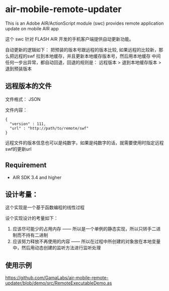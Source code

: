 # air-mobile-remote-updater

This is an Adobe AIR/ActionScript module (swc) provides remote application update on mobile AIR app

这个 swc 针对 FLASH AIR 开发的手机客户端提供自动更新功能。

自动更新的逻辑如下：
把预装的版本号跟远程的版本比较, 如果远程的比较新，那么把远程的swf 拉到本地缓存，并且更新本地缓存版本号，然后用本地缓存
中间任何一步出异常，都自动回退，回退的规则是： 远程版本 > 退到本地缓存版本 > 退到预装版本


## 远程版本的文件

文件格式： JSON

文件内容：

```
{
  "version" : 111,
  "url" : "http://path/to/remote/swf"
}
```

远程文件的版本信息也可以是纯数字，如果是纯数字的话，就需要使用时指定远程swf的更新url

## Requirement
 * AIR SDK 3.4 and higher

## 设计考量：

这个实现是一个基于函数编程的线性过程

设个实现设计的考量如下：
 1. 应该尽可能少的占用内存 —— 所以是一个单例的静态实现，所以只转手二进制而不持有二进制
 2. 应该努力释放不再使用的内容 —— 所以在过程中所创建的对象放在本地变量中，然后用动态创建的监听方法进行监听处理

## 使用示例

 https://github.com/GamaLabs/air-mobile-remote-updater/blob/demo/src/RemoteExecutableDemo.as






